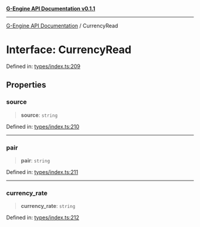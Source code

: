 [**G-Engine API Documentation v0.1.1**](../README.md)

***

[G-Engine API Documentation](../globals.md) / CurrencyRead

# Interface: CurrencyRead

Defined in: [types/index.ts:209](https://github.com/yakoshiq/g-engine-nodejs-lib/blob/6b4ec644f458bf28039e0209e5a91bd0ec704446/src/types/index.ts#L209)

## Properties

### source

> **source**: `string`

Defined in: [types/index.ts:210](https://github.com/yakoshiq/g-engine-nodejs-lib/blob/6b4ec644f458bf28039e0209e5a91bd0ec704446/src/types/index.ts#L210)

***

### pair

> **pair**: `string`

Defined in: [types/index.ts:211](https://github.com/yakoshiq/g-engine-nodejs-lib/blob/6b4ec644f458bf28039e0209e5a91bd0ec704446/src/types/index.ts#L211)

***

### currency\_rate

> **currency\_rate**: `string`

Defined in: [types/index.ts:212](https://github.com/yakoshiq/g-engine-nodejs-lib/blob/6b4ec644f458bf28039e0209e5a91bd0ec704446/src/types/index.ts#L212)
